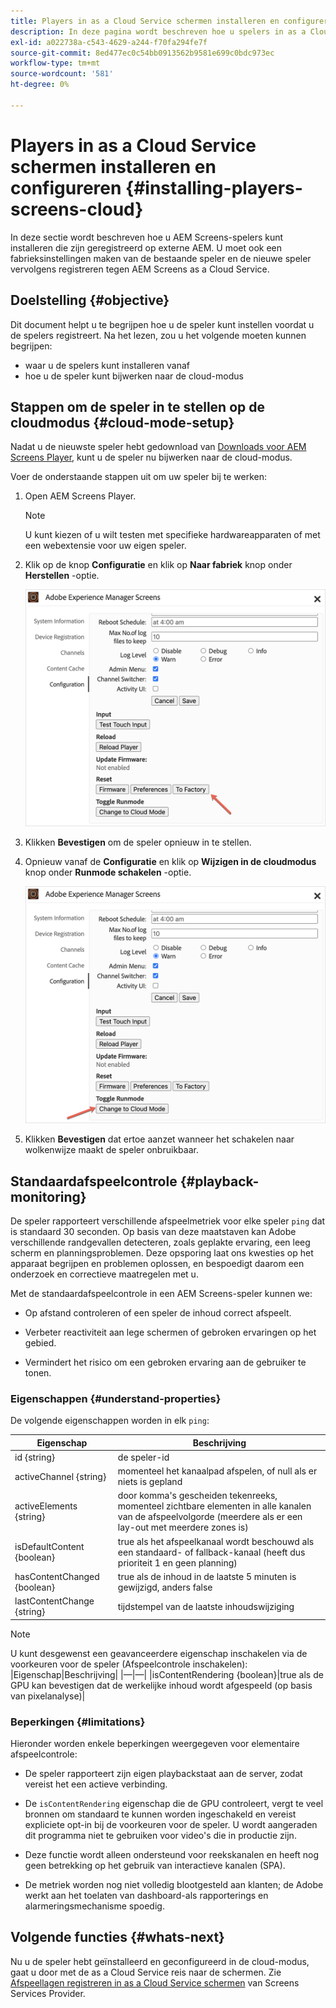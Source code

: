 ```yaml
---
title: Players in as a Cloud Service schermen installeren en configureren
description: In deze pagina wordt beschreven hoe u spelers in as a Cloud Service schermen kunt installeren en configureren.
exl-id: a022738a-c543-4629-a244-f70fa294fe7f
source-git-commit: 8ed477ec0c54bb0913562b9581e699c0bdc973ec
workflow-type: tm+mt
source-wordcount: '581'
ht-degree: 0%

---
```


# Players in as a Cloud Service schermen installeren en configureren {#installing-players-screens-cloud}

In deze sectie wordt beschreven hoe u AEM Screens-spelers kunt installeren die zijn geregistreerd op externe AEM. U moet ook een fabrieksinstellingen maken van de bestaande speler en de nieuwe speler vervolgens registreren tegen AEM Screens as a Cloud Service.

## Doelstelling {#objective}

Dit document helpt u te begrijpen hoe u de speler kunt instellen voordat u de spelers registreert. Na het lezen, zou u het volgende moeten kunnen begrijpen:

* waar u de spelers kunt installeren vanaf
* hoe u de speler kunt bijwerken naar de cloud-modus

## Stappen om de speler in te stellen op de cloudmodus {#cloud-mode-setup}

Nadat u de nieuwste speler hebt gedownload van [Downloads voor AEM Screens Player](https://download.macromedia.com/screens/), kunt u de speler nu bijwerken naar de cloud-modus.

Voer de onderstaande stappen uit om uw speler bij te werken:

1. Open AEM Screens Player.

   >[!NOTE]
   >U kunt kiezen of u wilt testen met specifieke hardwareapparaten of met een webextensie voor uw eigen speler.

1. Klik op de knop **Configuratie** en klik op **Naar fabriek** knop onder **Herstellen** -optie.

   ![afbeelding](/help/screens-cloud/assets/player/installplayer-2.png)

1. Klikken **Bevestigen** om de speler opnieuw in te stellen.

1. Opnieuw vanaf de **Configuratie** en klik op **Wijzigen in de cloudmodus** knop onder **Runmode schakelen** -optie.

   ![afbeelding](/help/screens-cloud/assets/player/installplayer-1.png)

1. Klikken **Bevestigen** dat ertoe aanzet wanneer het schakelen naar wolkenwijze maakt de speler onbruikbaar.

## Standaardafspeelcontrole {#playback-monitoring}

De speler rapporteert verschillende afspeelmetriek voor elke speler `ping` dat is standaard 30 seconden. Op basis van deze maatstaven kan Adobe verschillende randgevallen detecteren, zoals geplakte ervaring, een leeg scherm en planningsproblemen. Deze opsporing laat ons kwesties op het apparaat begrijpen en problemen oplossen, en bespoedigt daarom een onderzoek en correctieve maatregelen met u.

Met de standaardafspeelcontrole in een AEM Screens-speler kunnen we:

* Op afstand controleren of een speler de inhoud correct afspeelt.

* Verbeter reactiviteit aan lege schermen of gebroken ervaringen op het gebied.

* Vermindert het risico om een gebroken ervaring aan de gebruiker te tonen.

### Eigenschappen {#understand-properties}

De volgende eigenschappen worden in elk `ping`:

| Eigenschap | Beschrijving |
|---|---|
| id {string} | de speler-id |
| activeChannel {string} | momenteel het kanaalpad afspelen, of null als er niets is gepland |
| activeElements {string} | door komma&#39;s gescheiden tekenreeks, momenteel zichtbare elementen in alle kanalen van de afspeelvolgorde (meerdere als er een lay-out met meerdere zones is) |
| isDefaultContent {boolean} | true als het afspeelkanaal wordt beschouwd als een standaard- of fallback-kanaal (heeft dus prioriteit 1 en geen planning) |
| hasContentChanged {boolean} | true als de inhoud in de laatste 5 minuten is gewijzigd, anders false |
| lastContentChange {string} | tijdstempel van de laatste inhoudswijziging |

>[!NOTE]
>U kunt desgewenst een geavanceerdere eigenschap inschakelen via de voorkeuren voor de speler (Afspeelcontrole inschakelen):
>|Eigenschap|Beschrijving|
>|—|—|
>|isContentRendering {boolean}|true als de GPU kan bevestigen dat de werkelijke inhoud wordt afgespeeld (op basis van pixelanalyse)|

### Beperkingen {#limitations}

Hieronder worden enkele beperkingen weergegeven voor elementaire afspeelcontrole:

* De speler rapporteert zijn eigen playbackstaat aan de server, zodat vereist het een actieve verbinding.

* De `isContentRendering` eigenschap die de GPU controleert, vergt te veel bronnen om standaard te kunnen worden ingeschakeld en vereist expliciete opt-in bij de voorkeuren voor de speler. U wordt aangeraden dit programma niet te gebruiken voor video&#39;s die in productie zijn.

* Deze functie wordt alleen ondersteund voor reekskanalen en heeft nog geen betrekking op het gebruik van interactieve kanalen (SPA).

* De metriek worden nog niet volledig blootgesteld aan klanten; de Adobe werkt aan het toelaten van dashboard-als rapporterings en alarmeringsmechanisme spoedig.

## Volgende functies {#whats-next}

Nu u de speler hebt geïnstalleerd en geconfigureerd in de cloud-modus, gaat u door met de as a Cloud Service reis naar de schermen. Zie [Afspeellagen registreren in as a Cloud Service schermen](/help/screens-cloud/managing-players-registration/registering-players-screens-cloud.md) van Screens Services Provider.
